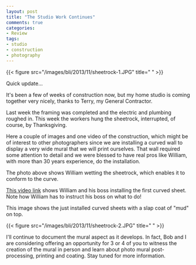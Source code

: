 ```yaml
---
layout: post
title: "The Studio Work Continues"
comments: true
categories:
- Review
tags:
- studio
- construction
- photography
---
```


{{< figure src="/images/bli/2013/11/sheetrock-1.JPG" title="  " >}}

Quick update...

It's been a few of weeks of construction now, but my home studio is coming together very nicely, thanks to Terry, my General Contractor. 

Last week the framing was completed and the electric and plumbing roughed in. This week the workers hung the sheetrock, interrupted, of course, by Thanksgiving. 

Here a couple of images and one video of the construction, which might be of interest to other photographers since we are installing a curved wall to display a very wide mural that we will print ourselves. That wall required some attention to detail and we were blessed to have real pros like William, with more than 30 years experience, do the installation.

The photo above shows William wetting the sheetrock, which enables it to conform to the curve.

[This video link](http://youtu.be/PtQNh7smzxA) shows William and his boss installing the first curved sheet. Note how William has to instruct his boss on what to do!

This image shows the just installed curved sheets with a slap coat of "mud" on top. 

{{< figure src="/images/bli/2013/11/sheetrock-2.JPG" title="  " >}}

I'll continue to document the mural aspect as it develops. In fact, Bob and I are considering offering an opportunity for 3 or 4 of you to witness the creation of the mural in person and learn about photo mural post-processing, printing and coating. Stay tuned for more information. 



